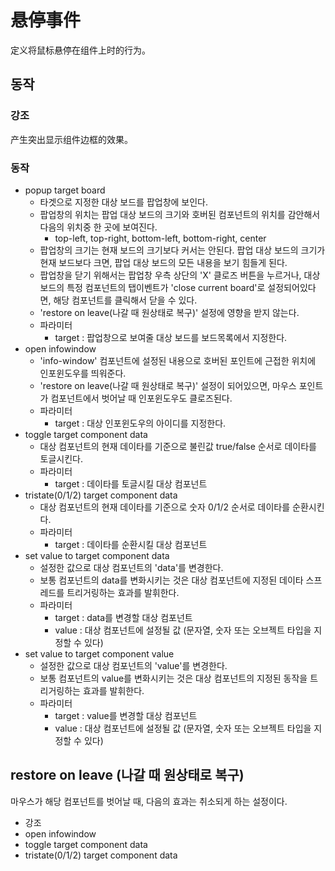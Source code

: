 # 悬停事件

定义将鼠标悬停在组件上时的行为。

## 동작

### 강조

产生突出显示组件边框的效果。

### 동작

- popup target board
  - 타겟으로 지정한 대상 보드를 팝업창에 보인다.
  - 팝업창의 위치는 팝업 대상 보드의 크기와 호버된 컴포넌트의 위치를 감안해서 다음의 위치중 한 곳에 보여진다.
    - top-left, top-right, bottom-left, bottom-right, center
  - 팝업창의 크기는 현재 보드의 크기보다 커서는 안된다. 팝업 대상 보드의 크기가 현재 보드보다 크면, 팝업 대상 보드의 모든 내용을 보기 힘들게 된다.
  - 팝업창을 닫기 위해서는 팝업창 우측 상단의 'X' 클로즈 버튼을 누르거나, 대상 보드의 특정 컴포넌트의 탭이벤트가 'close current board'로 설정되어있다면, 해당 컴포넌트를 클릭해서 닫을 수 있다.
  - 'restore on leave(나갈 때 원상태로 복구)' 설정에 영향을 받지 않는다.
  - 파라미터
    - target : 팝업창으로 보여줄 대상 보드를 보드목록에서 지정한다.
- open infowindow
  - 'info-window' 컴포넌트에 설정된 내용으로 호버된 포인트에 근접한 위치에 인포윈도우를 띄워준다.
  - 'restore on leave(나갈 때 원상태로 복구)' 설정이 되어있으면, 마우스 포인트가 컴포넌트에서 벗어날 때 인포윈도우도 클로즈된다.
  - 파라미터
    - target : 대상 인포윈도우의 아이디를 지정한다.
- toggle target component data
  - 대상 컴포넌트의 현재 데이타를 기준으로 불린값 true/false 순서로 데이타를 토글시킨다.
  - 파라미터
    - target : 데이타를 토글시킬 대상 컴포넌트
- tristate(0/1/2) target component data
  - 대상 컴포넌트의 현재 데이타를 기준으로 숫자 0/1/2 순서로 데이타를 순환시킨다.
  - 파라미터
    - target : 데이타를 순환시킬 대상 컴포넌트
- set value to target component data
  - 설정한 값으로 대상 컴포넌트의 'data'를 변경한다.
  - 보통 컴포넌트의 data를 변화시키는 것은 대상 컴포넌트에 지정된 데이타 스프레드를 트리거링하는 효과를 발휘한다.
  - 파라미터
    - target : data를 변경할 대상 컴포넌트
    - value : 대상 컴포넌트에 설정될 값 (문자열, 숫자 또는 오브젝트 타입을 지정할 수 있다)
- set value to target component value
  - 설정한 값으로 대상 컴포넌트의 'value'를 변경한다.
  - 보통 컴포넌트의 value를 변화시키는 것은 대상 컴포넌트의 지정된 동작을 트리거링하는 효과를 발휘한다.
  - 파라미터
    - target : value를 변경할 대상 컴포넌트
    - value : 대상 컴포넌트에 설정될 값 (문자열, 숫자 또는 오브젝트 타입을 지정할 수 있다)

## restore on leave (나갈 때 원상태로 복구)

마우스가 해당 컴포넌트를 벗어날 때, 다음의 효과는 취소되게 하는 설정이다.

- 강조
- open infowindow
- toggle target component data
- tristate(0/1/2) target component data

